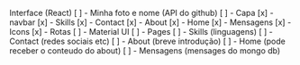 Interface (React)
[ ] - Minha foto e nome (API do github)
[ ] - Capa
[x] - navbar
    [x] - Skills
    [x] - Contact
    [x] - About
    [x] - Home
    [x] - Mensagens
    [x] - Icons
[x] - Rotas
[ ] - Material UI
[ ] - Pages
    [ ] - Skills (linguagens)
    [ ] - Contact (redes sociais etc)
    [ ] - About (breve introdução)
    [ ] - Home (pode receber o conteudo do about)
    [ ] - Mensagens (mensages do mongo db)